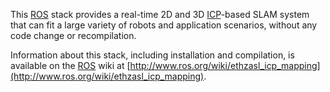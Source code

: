 This [ROS] stack provides a real-time 2D and 3D [ICP]-based SLAM system that
can fit a large variety of robots and application scenarios, without any code
change or recompilation.

Information about this stack, including installation and compilation, is available on the [ROS] wiki at [http://www.ros.org/wiki/ethzasl_icp_mapping](http://www.ros.org/wiki/ethzasl_icp_mapping).

[ROS]: http://www.ros.org
[ICP]: http://en.wikipedia.org/wiki/Iterative_Closest_Point
